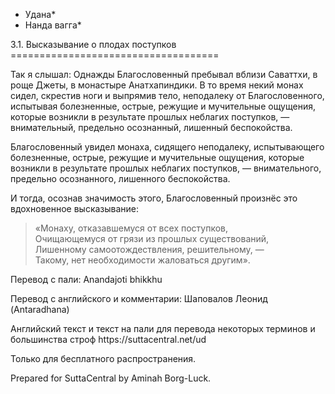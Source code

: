 * Удана*
* Нанда вагга*

3\.1\. Высказывание о плодах поступков
\=\=\=\=\=\=\=\=\=\=\=\=\=\=\=\=\=\=\=\=\=\=\=\=\=\=\=\=\=\=\=\=\=\=\=\=

Так я слышал: Однажды Благословенный пребывал вблизи Саваттхи, в роще Джеты, в монастыре Анатхапиндики\. В то время некий монах сидел, скрестив ноги и выпрямив тело, неподалеку от Благословенного, испытывая болезненные, острые, режущие и мучительные ощущения, которые возникли в результате прошлых неблагих поступков, — внимательный, предельно осознанный, лишенный беспокойства\.

Благословенный увидел монаха, сидящего неподалеку, испытывающего болезненные, острые, режущие и мучительные ощущения, которые возникли в результате прошлых неблагих поступков, — внимательного, предельно осознанного, лишенного беспокойства\.

И тогда, осознав значимость этого, Благословенный произнёс это вдохновенное высказывание:

> «Монаху, отказавшемуся от всех поступков,  
> Очищающемуся от грязи из прошлых существований,  
> Лишенному самоотождествления, решительному, —  
> Такому, нет необходимости жаловаться другим»\.

Перевод с пали: Anandajoti bhikkhu

Перевод с английского и комментарии: Шаповалов Леонид \(Antaradhana\)

Английский текст и текст на пали для перевода некоторых терминов и большинства строф https://suttacentral\.net/ud

  

Только для бесплатного распространения\.

  

Prepared for SuttaCentral by Aminah Borg\-Luck\.
